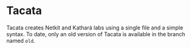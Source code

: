 # Tacata

Tacata creates Netkit and Kathará labs using a single file and a simple syntax.
To date, only an old version of Tacata is available in the branch named `old`.
